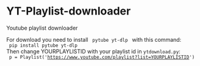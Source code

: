 # YT-Playlist-downloader
Youtube playlist downloader

For download you need to install <code> pytube yt-dlp </code> with this command:
<br>
<code>
pip install pytube yt-dlp
</code>
<br>
Then change YOURPLAYLISTID with your playlist id in <code>ytdownload.py</code>:
<br>
<code>
p = Playlist('https://www.youtube.com/playlist?list=YOURPLAYLISTID')
</code>
